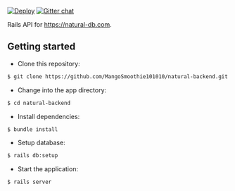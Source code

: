 [![Deploy](https://www.herokucdn.com/deploy/button.svg)](https://heroku.com/deploy)
[![Gitter chat](https://badges.gitter.im/gitterHQ/gitter.png)](https://gitter.im/gitterHQ/gitter)

Rails API for https://natural-db.com.

## Getting started

* Clone this repository:
```sh
$ git clone https://github.com/MangoSmoothie101010/natural-backend.git
````
* Change into the app directory:
```sh
$ cd natural-backend
```
* Install dependencies:
```sh
$ bundle install
```
* Setup database:
```sh
$ rails db:setup
```
* Start the application:
```sh
$ rails server
```
